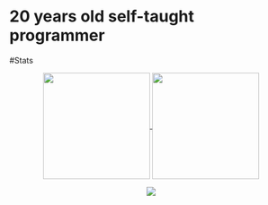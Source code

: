# 20 years old self-taught programmer 
#Stats
<p align="center">
  <a href="https://github.com/anuraghazra/github-readme-stats">
    <img align="center" height=190 src="https://github-readme-stats.vercel.app/api?username=simonsejse&show_icons=true&theme=radical" />
  </a>
  <a href="https://github.com/anuraghazra/convoychat">
    <img align="center" height=190 src="https://github-readme-stats.vercel.app/api/top-langs/?username=simonsejse&theme=radical" />
  </a>
 </p>

<p align="center">
  <img align="center" src="https://github-readme-stats.vercel.app/api/wakatime?username=simonsejse&theme=radical"/>
</p>



